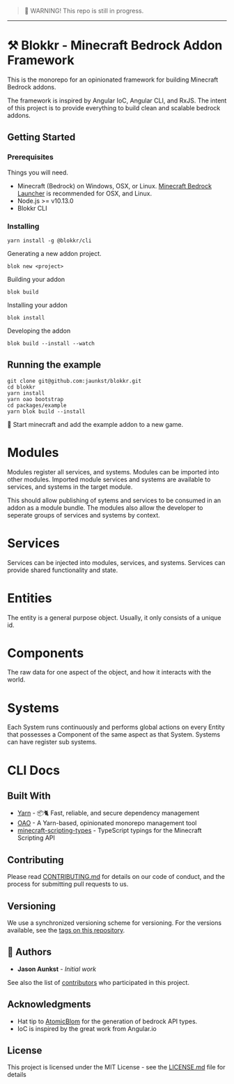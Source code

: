 > 👷 WARNING! This repo is still in progress.

---

# ⚒️ Blokkr - Minecraft Bedrock Addon Framework

This is the monorepo for an opinionated framework for building Minecraft Bedrock addons.

The framework is inspired by Angular IoC, Angular CLI, and RxJS. The intent of this project is to provide everything to build clean and scalable bedrock addons.

## Getting Started

### Prerequisites

Things you will need.

- Minecraft (Bedrock) on Windows, OSX, or Linux.
  [Minecraft Bedrock Launcher](https://mcpelauncher.readthedocs.io/en/latest/index.html) is recommended for OSX, and Linux.
- Node.js >= v10.13.0
- Blokkr CLI

### Installing

```
yarn install -g @blokkr/cli
```

Generating a new addon project.

```
blok new <project>
```

Building your addon

```
blok build
```

Installing your addon

```
blok install
```

Developing the addon

```
blok build --install --watch
```

## Running the example

```
git clone git@github.com:jaunkst/blokkr.git
cd blokkr
yarn install
yarn oao bootstrap
cd packages/example
yarn blok build --install
```

🎉 Start minecraft and add the example addon to a new game.

# Modules

Modules register all services, and systems. Modules can be imported into other modules. Imported module services and systems are available to services, and systems in the target module.

This should allow publishing of sytems and services to be consumed in an addon as a module bundle. The modules also allow the developer to seperate groups of services and systems by context.

# Services

Services can be injected into modules, services, and systems. Services can provide shared functionality and state.

# Entities

The entity is a general purpose object. Usually, it only consists of a unique id.

# Components

The raw data for one aspect of the object, and how it interacts with the world.

# Systems

Each System runs continuously and performs global actions on every Entity that possesses a Component of the same aspect as that System. Systems can have register sub systems.

# CLI Docs

## Built With

- [Yarn](https://github.com/yarnpkg/yarn) - 📦🐈 Fast, reliable, and secure dependency management
- [OAO](https://github.com/guigrpa/oao) - A Yarn-based, opinionated monorepo management tool
- [minecraft-scripting-types](https://github.com/minecraft-addon-tools/minecraft-scripting-types) - TypeScript typings for the Minecraft Scripting API

## Contributing

Please read [CONTRIBUTING.md](https://gist.github.com/jaunkst/82cee7be059c9da3d1edec4c0b6267f8) for details on our code of conduct, and the process for submitting pull requests to us.

## Versioning

We use a synchronized versioning scheme for versioning. For the versions available, see the [tags on this repository](https://github.com/jaunkst/brokkr/tags).

## 🧙 Authors

- **Jason Aunkst** - _Initial work_

See also the list of [contributors](https://github.com/jaunkst/brokkr/graphs/contributors) who participated in this project.

## Acknowledgments

- Hat tip to [AtomicBlom](https://github.com/minecraft-addon-tools/minecraft-scripting-types/commits?author=AtomicBlom) for the generation of bedrock API types.
- IoC is inspired by the great work from Angular.io

## License

This project is licensed under the MIT License - see the [LICENSE.md](LICENSE.md) file for details
